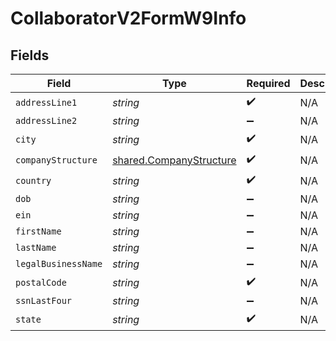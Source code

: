 # CollaboratorV2FormW9Info


## Fields

| Field                                                                     | Type                                                                      | Required                                                                  | Description                                                               |
| ------------------------------------------------------------------------- | ------------------------------------------------------------------------- | ------------------------------------------------------------------------- | ------------------------------------------------------------------------- |
| `addressLine1`                                                            | *string*                                                                  | :heavy_check_mark:                                                        | N/A                                                                       |
| `addressLine2`                                                            | *string*                                                                  | :heavy_minus_sign:                                                        | N/A                                                                       |
| `city`                                                                    | *string*                                                                  | :heavy_check_mark:                                                        | N/A                                                                       |
| `companyStructure`                                                        | [shared.CompanyStructure](../../../sdk/models/shared/companystructure.md) | :heavy_check_mark:                                                        | N/A                                                                       |
| `country`                                                                 | *string*                                                                  | :heavy_check_mark:                                                        | N/A                                                                       |
| `dob`                                                                     | *string*                                                                  | :heavy_minus_sign:                                                        | N/A                                                                       |
| `ein`                                                                     | *string*                                                                  | :heavy_minus_sign:                                                        | N/A                                                                       |
| `firstName`                                                               | *string*                                                                  | :heavy_minus_sign:                                                        | N/A                                                                       |
| `lastName`                                                                | *string*                                                                  | :heavy_minus_sign:                                                        | N/A                                                                       |
| `legalBusinessName`                                                       | *string*                                                                  | :heavy_minus_sign:                                                        | N/A                                                                       |
| `postalCode`                                                              | *string*                                                                  | :heavy_check_mark:                                                        | N/A                                                                       |
| `ssnLastFour`                                                             | *string*                                                                  | :heavy_minus_sign:                                                        | N/A                                                                       |
| `state`                                                                   | *string*                                                                  | :heavy_check_mark:                                                        | N/A                                                                       |
